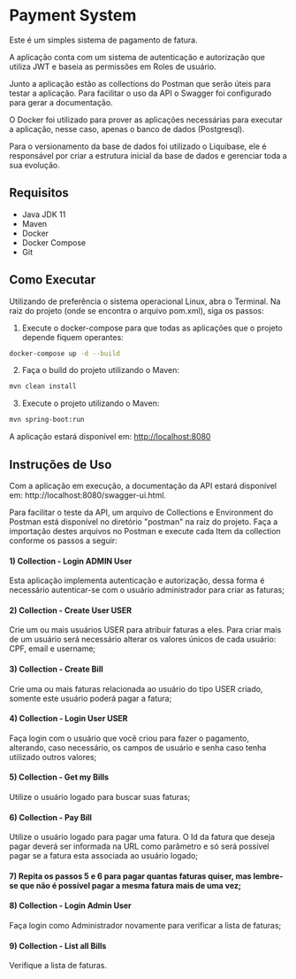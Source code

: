 # Payment System

Este é um simples sistema de pagamento de fatura. 

A aplicação conta com um sistema de autenticação e autorização que utiliza JWT e baseia as permissões em Roles de usuário. 

Junto a aplicação estão as collections do Postman que serão úteis para testar a aplicação. 
Para facilitar o uso da API o Swagger foi configurado para gerar a documentação.

O Docker foi utilizado para prover as aplicações necessárias para executar a aplicação, nesse caso, apenas o banco de dados (Postgresql).

Para o versionamento da base de dados foi utilizado o Liquibase, ele é responsável por criar a estrutura inicial da base de dados e gerenciar toda a sua evolução.

## Requisitos

* Java JDK 11
* Maven
* Docker
* Docker Compose
* Git

## Como Executar

Utilizando de preferência o sistema operacional Linux, abra o Terminal. 
Na raiz do projeto (onde se encontra o arquivo pom.xml), siga os passos:

1) Execute o docker-compose para que todas as aplicações que o projeto depende fiquem operantes:

```bash
docker-compose up -d --build
```

2) Faça o build do projeto utilizando o Maven:

```bash
mvn clean install
```

3) Execute o projeto utilizando o Maven:

```bash
mvn spring-boot:run
```

A aplicação estará disponível em: [http://localhost:8080](http://localhost:8080/)

## Instruções de Uso

Com a aplicação em execução, a documentação da API estará disponível em: http://localhost:8080/swagger-ui.html.

Para facilitar o teste da API, um arquivo de Collections e Environment do Postman está disponível no diretório "postman" na raiz do projeto. 
Faça a importação destes arquivos no Postman e execute cada Item da collection conforme os passos a seguir:

#### 1) Collection - Login ADMIN User
Esta aplicação implementa autenticação e autorização, dessa forma é necessário autenticar-se com o usuário administrador para criar as faturas;

#### 2) Collection - Create User USER
Crie um ou mais usuários USER para atribuir faturas a eles. Para criar mais de um usuário será necessário alterar os valores únicos de cada usuário: CPF, email e username;

#### 3) Collection - Create Bill
Crie uma ou mais faturas relacionada ao usuário do tipo USER criado, somente este usuário poderá pagar a fatura;

#### 4) Collection - Login User USER
Faça login com o usuário que você criou para fazer o pagamento, alterando, caso necessário, os campos de usuário e senha caso tenha utilizado outros valores;
   
#### 5) Collection - Get my Bills
Utilize o usuário logado para buscar suas faturas;

#### 6) Collection - Pay Bill
Utilize o usuário logado para pagar uma fatura. O Id da fatura que deseja pagar deverá ser informada na URL como parâmetro e só será possível pagar se a fatura esta associada ao usuário logado;
   
#### 7) Repita os passos 5 e 6 para pagar quantas faturas quiser, mas lembre-se que não é possível pagar a mesma fatura mais de uma vez;

#### 8) Collection - Login Admin User 
Faça login como Administrador novamente para verificar a lista de faturas;

#### 9) Collection - List all Bills
Verifique a lista de faturas.






